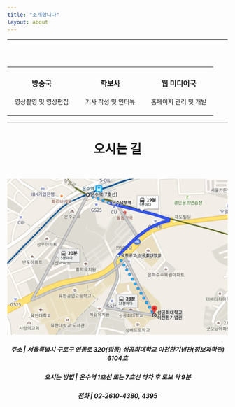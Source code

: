 ```yaml
---
title: "소개합니다"
layout: about
---
```


<center>
<hr/>
<table style="border: none;">
<tr>
<td style="width: 30%; height: auto; border: 0px;">
<center><h3><strong>방송국</strong></h3></center>
<center><h4 style="font-weight: lighter">영상촬영 및 영상편집</h4></center>
</td>

<br/>

<td style="width: 30%; height: auto; border: 0px;">
<center><h3><strong>학보사</strong></h3></center>
<center><h4 style="font-weight: lighter">기사 작성 및 인터뷰</h4></center>
</td>

<br/>

<td style="width: 30%; height: auto; border: 0px;">
<center><h3><strong>웹 미디어국</strong></h3></center>
<center><h4 style="font-weight: lighter">홈페이지 관리 및 개발</h4></center>
</td>
</tr>
</table>

<hr/>
<center><h1><strong>오시는 길</strong></h1></center>

<br/>

![배너](/assets/images/map.png)
<center><h5>주소 | 서울특별시 구로구 연동로 320(항동) 성공회대학교 이천환기념관(정보과학관) 6104호</h5></center>
<center><h5>오시는 방법 | 온수역 1호선 또는 7호선 하차 후 도보 약 9분</h5></center>
<center><h5>전화 | 02-2610-4380, 4395</h5></center>
</center>
